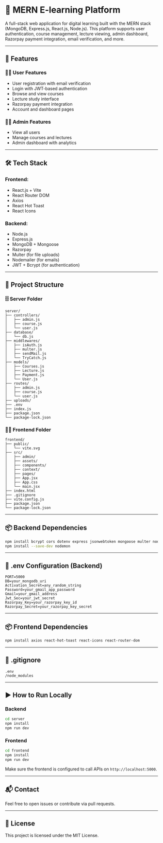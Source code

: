 # 📘 MERN E-learning Platform

A full-stack web application for digital learning built with the MERN stack (MongoDB, Express.js, React.js, Node.js). This platform supports user authentication, course management, lecture viewing, admin dashboard, Razorpay payment integration, email verification, and more.

---

## 🚀 Features

### 👨‍🎓 User Features
- User registration with email verification
- Login with JWT-based authentication
- Browse and view courses
- Lecture study interface
- Razorpay payment integration
- Account and dashboard pages

### 🧑‍💼 Admin Features
- View all users
- Manage courses and lectures
- Admin dashboard with analytics

---

## 🛠️ Tech Stack

### Frontend:
- React.js + Vite
- React Router DOM
- Axios
- React Hot Toast
- React Icons

### Backend:
- Node.js
- Express.js
- MongoDB + Mongoose
- Razorpay
- Multer (for file uploads)
- Nodemailer (for emails)
- JWT + Bcrypt (for authentication)

---

## 📁 Project Structure

### 🗄️ Server Folder

```
server/
├── controllers/
│   ├── admin.js
│   ├── course.js
│   └── user.js
├── database/
│   └── db.js
├── middlewares/
│   ├── isAuth.js
│   ├── multer.js
│   ├── sendMail.js
│   └── TryCatch.js
├── models/
│   ├── Courses.js
│   ├── Lecture.js
│   ├── Payment.js
│   └── User.js
├── routes/
│   ├── admin.js
│   ├── course.js
│   └── user.js
├── uploads/
├── .env
├── index.js
├── package.json
└── package-lock.json
```

### 🧑‍🎨 Frontend Folder

```
frontend/
├── public/
│   └── vite.svg
├── src/
│   ├── admin/
│   ├── assets/
│   ├── components/
│   ├── context/
│   ├── pages/
│   ├── App.jsx
│   ├── App.css
│   └── main.jsx
├── index.html
├── .gitignore
├── vite.config.js
├── package.json
└── package-lock.json
```

---

## 📦 Backend Dependencies

```bash
npm install bcrypt cors dotenv express jsonwebtoken mongoose multer nodemailer razorpay uuid
npm install --save-dev nodemon
```

---

## 🔧 .env Configuration (Backend)

```env
PORT=5000
DB=your_mongodb_uri
Activation_Secret=any_random_string
Password=your_gmail_app_password
Gmail=your_gmail_address
Jwt_Sec=your_jwt_secret
Razorpay_Key=your_razorpay_key_id
Razorpay_Secret=your_razorpay_key_secret
```

---

## 📦 Frontend Dependencies

```bash
npm install axios react-hot-toast react-icons react-router-dom
```

---

## 🔐 .gitignore

```
.env
/node_modules
```

---

## ▶️ How to Run Locally

### Backend
```bash
cd server
npm install
npm run dev
```

### Frontend
```bash
cd frontend
npm install
npm run dev
```

Make sure the frontend is configured to call APIs on `http://localhost:5000`.

---

## 📬 Contact

Feel free to open issues or contribute via pull requests.

---

## 📄 License

This project is licensed under the MIT License.
